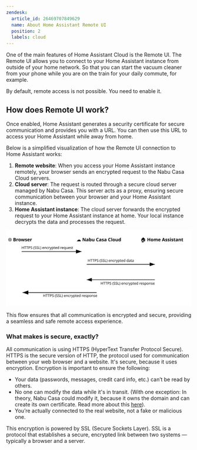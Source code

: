 ```yaml
---
zendesk:
  article_id: 26469707849629
  name: About Home Assistant Remote UI
  position: 2
  labels: cloud
---
```


One of the main features of Home Assistant Cloud is the Remote UI. The Remote UI allows you to connect to your Home Assistant instance from outside of your home network. So that you can start the vacuum cleaner from your phone while you are on the train for your daily commute, for example.

By default, remote access is not possible. You need to enable it.

## How does Remote UI work?

Once enabled, Home Assistant generates a security certificate for secure communication and provides you with a URL. You can then use this URL to access your Home Assistant while away from home.

Below is a simplified visualization of how the Remote UI connection to Home Assistant works:

1. **Remote website**: When you access your Home Assistant instance remotely, your browser sends an encrypted request to the Nabu Casa Cloud servers.
2. **Cloud server**: The request is routed through a secure cloud server managed by Nabu Casa. This server acts as a proxy, ensuring secure communication between your browser and your Home Assistant instance.
3. **Home Assistant instance**: The cloud server forwards the encrypted request to your Home Assistant instance at home. Your local instance decrypts the data and processes the request.

![Data flow diagram between your browser outside of your home network, and your Home Assistant](/static/img/cloud/ha-cloud-remote-remote-ui-data-flow.svg)

This flow ensures that all communication is encrypted and secure, providing a seamless and safe remote access experience.

### What makes is secure, exactly?

All communication is using HTTPS (HyperText Transfer Protocol Secure). HTTPS is the secure version of HTTP, the protocol used for communication between your web browser and a website. It's secure, because it uses encryption. Encryption is important to ensure the following:

- Your data (passwords, messages, credit card info, etc.) can’t be read by others.
- No one can modify the data while it's in transit. (With one exception: In theory, Nabu Casa could modify it, because it owns the domain and can create its own certificate. Read more about this [here]()).
- You’re actually connected to the real website, not a fake or malicious one.

This encryption is powered by SSL (Secure Sockets Layer). SSL is a protocol that establishes a secure, encrypted link between two systems — typically a browser and a server.
